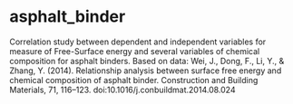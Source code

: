 # asphalt_binder
Correlation study between dependent and independent variables for measure of Free-Surface energy and several variables of chemical composition for asphalt binders. Based on data: Wei, J., Dong, F., Li, Y., &amp; Zhang, Y. (2014). Relationship analysis between surface free energy and chemical composition of asphalt binder. Construction and Building Materials, 71, 116–123. doi:10.1016/j.conbuildmat.2014.08.024
